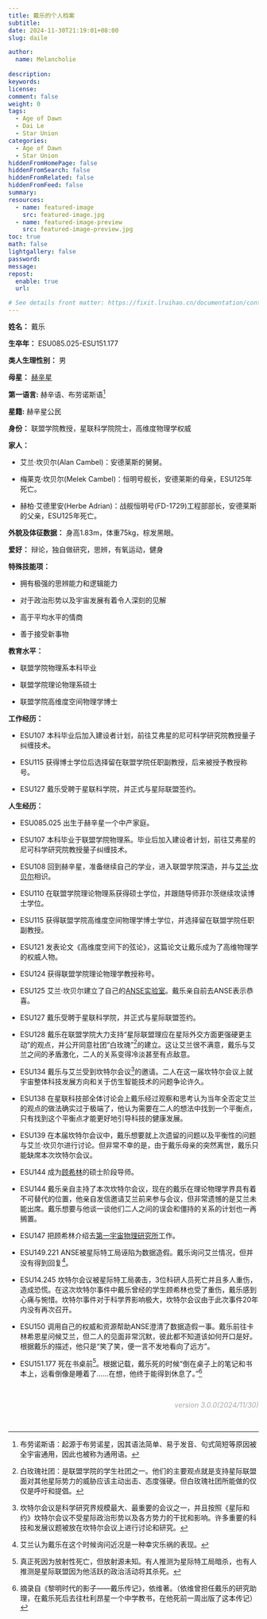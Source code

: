 ```yaml
---
title: 戴乐的个人档案
subtitle:
date: 2024-11-30T21:19:01+08:00
slug: daile

author:
  name: Melancholie
  
description:
keywords:
license:
comment: false
weight: 0
tags:
  - Age of Dawn
  - Dai Le
  - Star Union
categories:
  - Age of Dawn
  - Star Union
hiddenFromHomePage: false
hiddenFromSearch: false
hiddenFromRelated: false
hiddenFromFeed: false
summary:
resources:
  - name: featured-image
    src: featured-image.jpg
  - name: featured-image-preview
    src: featured-image-preview.jpg
toc: true
math: false
lightgallery: false
password:
message:
repost:
  enable: true
  url:

# See details front matter: https://fixit.lruihao.cn/documentation/content-management/introduction/#front-matter
---
```


<!--more-->

**姓名：** 戴乐

**生卒年：** ESU085.025-ESU151.177

**类人生理性别：** 男

**母星：** [赫辛星](/posts/hercin)

**第一语言:** 赫辛语、布劳诺斯语[^布劳诺斯语]

**星籍:** 赫辛星公民

**身份：** 联盟学院教授，星联科学院院士，高维度物理学权威

**家人：** 

- 艾兰·坎贝尔(Alan Cambel)：安德莱斯的舅舅。

- 梅莱克·坎贝尔(Melek Cambel)：恒明号舰长，安德莱斯的母亲，ESU125年死亡。

- 赫柏·艾德里安(Herbe Adrian)：战舰恒明号(FD-1729)工程部部长，安德莱斯的父亲，ESU125年死亡。

**外貌及体征数据：** 身高1.83m，体重75kg，棕发黑眼。

**爱好：** 辩论，独自做研究，思辨，有氧运动，健身

**特殊技能项：** 

- 拥有极强的思辨能力和逻辑能力

- 对于政治形势以及宇宙发展有着令人深刻的见解

- 高于平均水平的情商

- 善于接受新事物

**教育水平：** 

- 联盟学院物理系本科毕业

- 联盟学院理论物理系硕士

- 联盟学院高维度空间物理学博士

**工作经历：**

- ESU107 本科毕业后加入建设者计划，前往艾弗星的尼可科学研究院教授量子纠缠技术。

- ESU115 获得博士学位后选择留在联盟学院任职副教授，后来被授予教授称号。

- ESU127 戴乐受聘于星联科学院，并正式与星际联盟签约。

**人生经历：**

- ESU085.025 出生于赫辛星一个中产家庭。

- ESU107 本科毕业于联盟学院物理系。毕业后加入建设者计划，前往艾弗星的尼可科学研究院教授量子纠缠技术。

- ESU108 回到赫辛星，准备继续自己的学业，进入联盟学院深造，并与[艾兰·坎贝尔](/posts/alancambel)相识。

- ESU110 在联盟学院理论物理系获得硕士学位，并跟随导师菲尔茨继续攻读博士学位。

- ESU115 获得联盟学院高维度空间物理学博士学位，并选择留在联盟学院任职副教授。

- ESU121 发表论文《高维度空间下的弦论》，这篇论文让戴乐成为了高维物理学的权威人物。

- ESU124 获得联盟学院理论物理学教授称号。

- ESU125 艾兰·坎贝尔建立了自己的[ANSE实验室](/posts/anse)。戴乐亲自前去ANSE表示恭喜。

- ESU127 戴乐受聘于星联科学院，并正式与星际联盟签约。

- ESU128 戴乐在联盟学院大力支持“星际联盟理应在星际外交方面更强硬更主动”的观点，并公开同意社团“白玫瑰”[^白玫瑰]的建立。这让艾兰很不满意，戴乐与艾兰之间的矛盾激化，二人的关系变得冷淡甚至有点敌意。

- ESU134 戴乐与艾兰受到坎特尔会议[^坎特尔会议]的邀请。二人在这一届坎特尔会议上就宇宙整体科技发展方向和关于仿生智能技术的问题争论许久。

- ESU138 在星联科技部全体讨论会上戴乐经过观察和思考认为当年全否定艾兰的观点的做法确实过于极端了，他认为需要在二人的想法中找到一个平衡点，只有找到这个平衡点才能更好地引导科技的健康发展。

- ESU139 在本届坎特尔会议中，戴乐想要就上次遗留的问题以及平衡性的问题与艾兰·坎贝尔进行讨论。但非常不幸的是，由于戴乐母亲的突然离世，戴乐只能缺席本次坎特尔会议。

- ESU144 成为[顾希林](/posts/guxilin)的硕士阶段导师。

- ESU144 戴乐亲自主持了本次坎特尔会议，现在的戴乐在理论物理学界具有着不可替代的位置，他亲自发信邀请艾兰前来参与会议，但非常遗憾的是艾兰未能出席。戴乐想要与他谈一谈他们二人之间的误会和僵持的关系的计划也一再搁置。

- ESU147 把顾希林介绍去[第一宇宙物理研究所](/posts/1upl)工作。

- ESU149.221 ANSE被星际特工局诬陷为数据造假。戴乐询问艾兰情况，但并没有得到回复[^艾兰的回复]。

- ESU14.245 坎特尔会议被星际特工局袭击，3位科研人员死亡并且多人重伤，造成恐慌。在这次坎特尔事件中戴乐曾经的学生顾希林也受了重伤，戴乐感到心痛与惋惜。坎特尔事件对于科学界影响极大，坎特尔会议由于此次事件20年内没有再次召开。

- ESU150 调用自己的权威和资源帮助ANSE澄清了数据造假一事。戴乐前往卡林希恩星问候艾兰，但二人的见面非常沉默，彼此都不知道该如何开口是好。根据戴乐的描述，他只是“笑了笑，便一言不发地看向了远方”。

- ESU151.177 死在书桌前[^死因]。根据记载，戴乐死的时候“倒在桌子上的笔记和书本上，远看倒像是睡着了……在想，他终于能得到休息了。”[^记载]

<br/>

<div style="text-align:right;">
<font color=#A9A9A9> 

*version 3.0.0(2024/11/30)* 

</font>
</div>

<br/>

[^布劳诺斯语]: 布劳诺斯语：起源于布劳诺星，因其语法简单、易于发音、句式简短等原因被全宇宙通用，因此也被称为通用语。
[^坎特尔会议]: 坎特尔会议是科学研究界规模最大、最重要的会议之一，并且按照《星际和约》坎特尔会议不受星际政治形势以及各方势力的干扰和影响。许多重要的科技和发展议题被放在坎特尔会议上进行讨论和研究。
[^白玫瑰]: 白玫瑰社团：是联盟学院的学生社团之一。他们的主要观点就是支持星际联盟面对其他星际势力的威胁应该主动出击、态度强硬。但白玫瑰社团所能做的仅仅是呼吁和提倡。
[^艾兰的回复]: 艾兰认为戴乐在这个时候询问近况是一种幸灾乐祸的表现。
[^死因]: 真正死因为放射性死亡，但放射源未知。有人推测为星际特工局暗杀，也有人推测是星际联盟因为他活跃的政治活动将其杀死。
[^记载]: 摘录自《黎明时代的影子——戴乐传记》，依维著。（依维曾担任戴乐的研究助理，在戴乐死后去往杜利昂星一个中学教书，在他死前一周出版了这本传记）